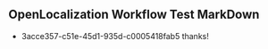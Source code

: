 ## OpenLocalization Workflow Test MarkDown
* 3acce357-c51e-45d1-935d-c0005418fab5 thanks!

<!--HONumber=Sep16_HO1-->


